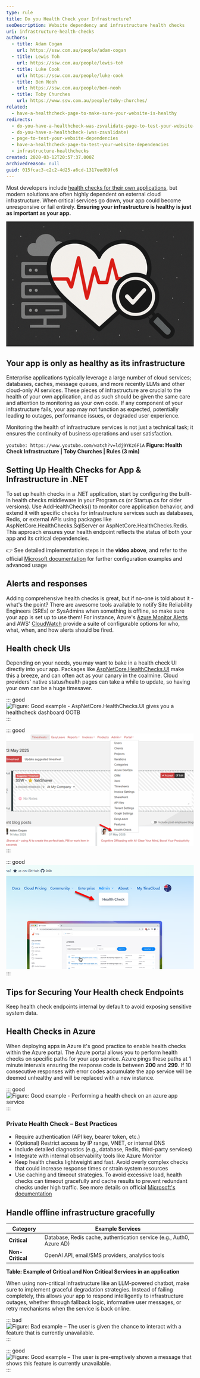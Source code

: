```yaml
---
type: rule
title: Do you Health Check your Infrastructure?
seoDescription: Website dependency and infrastructure health checks
uri: infrastructure-health-checks
authors:
  - title: Adam Cogan
    url: https://ssw.com.au/people/adam-cogan
  - title: Lewis Toh
    url: https://ssw.com.au/people/lewis-toh
  - title: Luke Cook
    url: https://ssw.com.au/people/luke-cook
  - title: Ben Neoh
    url: https://ssw.com.au/people/ben-neoh
  - title: Toby Churches
    url: https://www.ssw.com.au/people/toby-churches/
related:
  - have-a-healthcheck-page-to-make-sure-your-website-is-healthy
redirects:
  - do-you-have-a-healthcheck-was-zsvalidate-page-to-test-your-website-dependencies
  - do-you-have-a-healthcheck-(was-zsvalidate)
  - page-to-test-your-website-dependencies
  - have-a-healthcheck-page-to-test-your-website-dependencies
  - infrastructure-healthchecks
created: 2020-03-12T20:57:37.000Z
archivedreason: null
guid: 015fcac3-c2c2-4d25-a6cd-1317eed69fc6
---
```

Most developers include [health checks for their own applications](/have-a-healthcheck-page-to-make-sure-your-website-is-healthy/), but modern solutions are often highly dependent on external cloud infrastructure. When critical services go down, your app could become unresponsive or fail entirely. **Ensuring your infrastructure is healthy is just as important as your app.**

<!--endintro-->



![Figure: Infrastructure Health Checks](health-check-image.png)

## Your app is only as healthy as its infrastructure

Enterprise applications typically leverage a large number of cloud services; databases, caches, message queues, and more recently LLMs and other cloud-only AI services. These pieces of infrastructure are crucial to the health of your own application, and as such should be given the same care and attention to monitoring as your own code. If any component of your infrastructure fails, your app may not function as expected, potentially leading to outages, performance issues, or degraded user experience. 

Monitoring the health of infrastructure services is not just a technical task; it ensures the continuity of business operations and user satisfaction.

`youtube: https://www.youtube.com/watch?v=ldj9YKz6FiA`
**Figure: Health Check Infrastructure | Toby Churches | Rules (3 min)**

## Setting Up Health Checks for App & Infrastructure in .NET

To set up health checks in a .NET application, start by configuring the built-in health checks middleware in your Program.cs (or Startup.cs for older versions). Use AddHealthChecks() to monitor core application behavior, and extend it with specific checks for infrastructure services such as databases, Redis, or external APIs using packages like AspNetCore.HealthChecks.SqlServer or AspNetCore.HealthChecks.Redis. This approach ensures your health endpoint reflects the status of both your app and its critical dependencies.

👉 See detailed implementation steps in the **video above**, and refer to the official [Microsoft documentation](https://learn.microsoft.com/en-us/aspnet/core/host-and-deploy/health-checks?view=aspnetcore-9.0) for further configuration examples and advanced usage

## Alerts and responses

Adding comprehensive health checks is great, but if no-one is told about it - what's the point? There are awesome tools available to notify Site Reliability Engineers (SREs) or SysAdmins when something is offline, so make sure your app is set up to use them! For instance, Azure's [Azure Monitor Alerts](https://learn.microsoft.com/en-us/azure/azure-monitor/alerts/alerts-overview) and AWS' [CloudWatch](https://docs.aws.amazon.com/AmazonCloudWatch/latest/monitoring/WhatIsCloudWatch.html) provide a suite of configurable options for who, what, when, and how alerts should be fired.

## Health check UIs

Depending on your needs, you may want to bake in a health check UI directly into your app. Packages like [AspNetCore.HealthChecks.UI](https://www.nuget.org/packages/AspNetCore.HealthChecks.UI/) make this a breeze, and can often act as your canary in the coalmine. Cloud providers' native status/health pages can take a while to update, so having your own can be a huge timesaver.

::: good
![Figure: Good example - AspNetCore.HealthChecks.UI gives you a healthcheck dashboard OOTB](https://raw.githubusercontent.com/Xabaril/AspNetCore.Diagnostics.HealthChecks/refs/heads/master/doc/images/ui-home.png)
:::

::: good
![Figure: Good example - SSWTimePro has a Health Check page](timepro-health-check.png)
::: 

::: good
![Figure: Good example - Tina.io has a Health Check page](tina-health-check.png)
:::

## Tips for Securing Your Health check Endpoints

Keep health check endpoints internal by default to avoid exposing sensitive system data.

## Health Checks in Azure

When deploying apps in Azure it's good practice to enable health checks within the Azure portal. The Azure portal allows you to perform health checks on specific paths for your app service. Azure pings these paths at 1 minute intervals ensuring the response code is between **200** and **299**. If 10 consecutive responses with error codes accumulate the app service will be deemed unhealthy and will be replaced with a new instance.

::: good
![Figure: Good example - Performing a health check on an azure app service](image-3-.png)
:::

### Private Health Check – Best Practices

* Require authentication (API key, bearer token, etc.)
* (Optional) Restrict access by IP range, VNET, or internal DNS
* Include detailed diagnostics (e.g., database, Redis, third-party services)
* Integrate with internal observability tools like Azure Monitor
* Keep health checks lightweight and fast. Avoid overly complex checks that could increase response times or strain system resources
* Use caching and timeout strategies. To avoid excessive load, health checks can timeout gracefully and cache results to prevent redundant checks under high traffic. See more details on official [Microsoft's documentation](https://learn.microsoft.com/en-us/samples/dotnet/aspire-samples/aspire-health-checks-ui/)

## Handle offline infrastructure gracefully

| Category         | Example Services                                                      |
| ---------------- | --------------------------------------------------------------------- |
| **Critical**     | Database, Redis cache, authentication service (e.g., Auth0, Azure AD) |
| **Non-Critical** | OpenAI API, email/SMS providers, analytics tools                      |

**Table: Example of Critical and Non Critical Services in an application**

When using non-critical infrastructure like an LLM-powered chatbot, make sure to implement graceful degradation strategies. Instead of failing completely, this allows your app to respond intelligently to infrastructure outages, whether through fallback logic, informative user messages, or retry mechanisms when the service is back online.

::: bad
![Figure: Bad example – The user is given the chance to interact with a feature that is currently unavailable.](infra-bad-example.png)
:::

::: good
![Figure: Good example – The user is pre-emptively shown a message that shows this feature is currently unavailable.](infra-good-example.png)
:::
